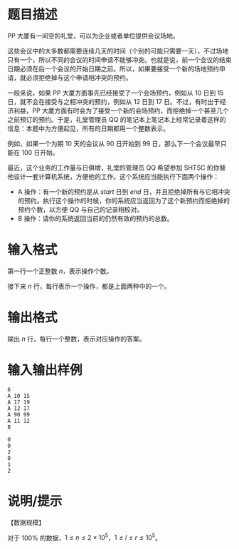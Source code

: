 # 题目描述

PP 大厦有一间空的礼堂，可以为企业或者单位提供会议场地。

这些会议中的大多数都需要连续几天的时间（个别的可能只需要一天），不过场地只有一个，所以不同的会议的时间申请不能够冲突。也就是说，前一个会议的结束日期必须在后一个会议的开始日期之前。所以，如果要接受一个新的场地预约申请，就必须拒绝掉与这个申请相冲突的预约。

一般来说，如果 PP 大厦方面事先已经接受了一个会场预约，例如从 $10$ 日到 $15$ 日，就不会在接受与之相冲突的预约，例如从 $12$ 日到 $17$ 日。不过，有时出于经济利益，PP 大厦方面有时会为了接受一个新的会场预约，而拒绝掉一个甚至几个之前预订的预约。于是，礼堂管理员 QQ 的笔记本上笔记本上经常记录着这样的信息：本题中为方便起见，所有的日期都用一个整数表示。

例如，如果一个为期 $10$ 天的会议从 $90$ 日开始到 $99$ 日，那么下一个会议最早只能在 $100$ 日开始。

最近，这个业务的工作量与日俱增，礼堂的管理员 QQ 希望参加 SHTSC 的你替他设计一套计算机系统，方便他的工作。这个系统应当能执行下面两个操作：

* A 操作：有一个新的预约是从 $start$ 日到 $end$ 日，并且拒绝掉所有与它相冲突的预约。执行这个操作的时候，你的系统应当返回为了这个新预约而拒绝掉的预约个数，以方便 QQ 与自己的记录相校对。
* B 操作：请你的系统返回当前的仍然有效的预约的总数。

# 输入格式

第一行一个正整数 $n$，表示操作个数。

接下来 $n$ 行，每行表示一个操作，都是上面两种中的一个。

# 输出格式

输出 $n$ 行，每行一个整数，表示对应操作的答案。

# 输入输出样例

```input1
6
A 10 15
A 17 19
A 12 17
A 90 99
A 11 12
B
```

```output1
0
0
2
0
1
2
```

# 说明/提示

【数据规模】

对于 $100 \%$ 的数据，$1 \leq n \leq 2 \times {10}^5$，$1 \leq l \leq r \leq {10}^5$。
